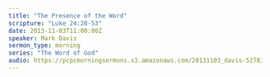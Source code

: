 ```yaml
---
title: "The Presence of the Word"
scripture: "Luke 24:28-53"
date: 2013-11-03T11:00:00Z
speaker: Mark Davis
sermon_type: morning
series: "The Word of God"
audio: https://pcpcmorningsermons.s3.amazonaws.com/20131103_davis-52783ce6e3a2c.mp3 
---
```



